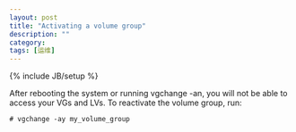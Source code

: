 ```yaml
---
layout: post
title: "Activating a volume group"
description: ""
category: 
tags: [运维]
---
```

{% include JB/setup %}

After rebooting the system or running vgchange -an, you will not be able to access your VGs and LVs. To reactivate the volume group, run:

    # vgchange -ay my_volume_group


